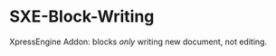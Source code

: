 SXE-Block-Writing
=================

XpressEngine Addon: blocks *only* writing new document, not editing.

